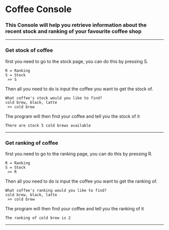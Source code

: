 # Coffee Console

### This Console will help you retrieve information about the recent stock and ranking of your favourite coffee shop
___
### Get stock of coffee
first you need to go to the stock page, you can do this by pressing S.
```
R = Ranking
S = Stock
 >> S
```
Then all you need to do is input the coffee you want to get the stock of.
```
What coffee's stock would you like to find?
cold brew, black, latte
 >> cold brew
```
The program will then find your coffee and tell you the stock of it
```
There are stock 5 cold brews available
```
___
### Get ranking of coffee
first you need to go to the ranking page, you can do this by pressing R.
```
R = Ranking
S = Stock
 >> R
```
Then all you need to do is input the coffee you want to get the ranking of.
```
What coffee's ranking would you like to find?
cold brew, black, latte
 >> cold brew
```
The program will then find your coffee and tell you the ranking of it
```
The ranking of cold brew is 2
```
___
